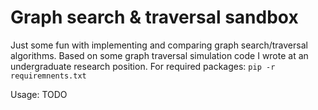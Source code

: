 # Graph search & traversal sandbox

Just some fun with implementing and comparing graph search/traversal algorithms. Based on some graph traversal simulation code I wrote at an undergraduate research position.
For required packages: `pip -r requiremnents.txt`

Usage: 
TODO
